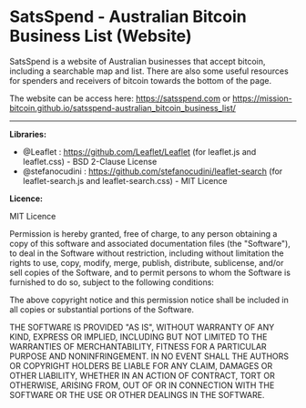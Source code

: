 # SatsSpend - Australian Bitcoin Business List (Website)

SatsSpend is a website of Australian businesses that accept bitcoin, including a searchable map and list. There are also some useful resources for spenders and receivers of bitcoin towards the bottom of the page.

The website can be access here: https://satsspend.com or https://mission-bitcoin.github.io/satsspend-australian_bitcoin_business_list/


__________________________________________________________________________________________________________________________________________
**Libraries:** 

- @Leaflet : https://github.com/Leaflet/Leaflet (for leaflet.js and leaflet.css) - BSD 2-Clause License
- @stefanocudini : https://github.com/stefanocudini/leaflet-search (for leaflet-search.js and leaflet-search.css) - MIT Licence

**Licence:**

MIT Licence

Permission is hereby granted, free of charge, to any person obtaining a copy of this software and associated documentation files (the "Software"), to deal in the Software without restriction, including without limitation the rights to use, copy, modify, merge, publish, distribute, sublicense, and/or sell copies of the Software, and to permit persons to whom the Software is furnished to do so, subject to the following conditions:

The above copyright notice and this permission notice shall be included in all copies or substantial portions of the Software.

THE SOFTWARE IS PROVIDED "AS IS", WITHOUT WARRANTY OF ANY KIND, EXPRESS OR IMPLIED, INCLUDING BUT NOT LIMITED TO THE WARRANTIES OF MERCHANTABILITY, FITNESS FOR A PARTICULAR PURPOSE AND NONINFRINGEMENT. IN NO EVENT SHALL THE AUTHORS OR COPYRIGHT HOLDERS BE LIABLE FOR ANY CLAIM, DAMAGES OR OTHER LIABILITY, WHETHER IN AN ACTION OF CONTRACT, TORT OR OTHERWISE, ARISING FROM, OUT OF OR IN CONNECTION WITH THE SOFTWARE OR THE USE OR OTHER DEALINGS IN THE SOFTWARE.

